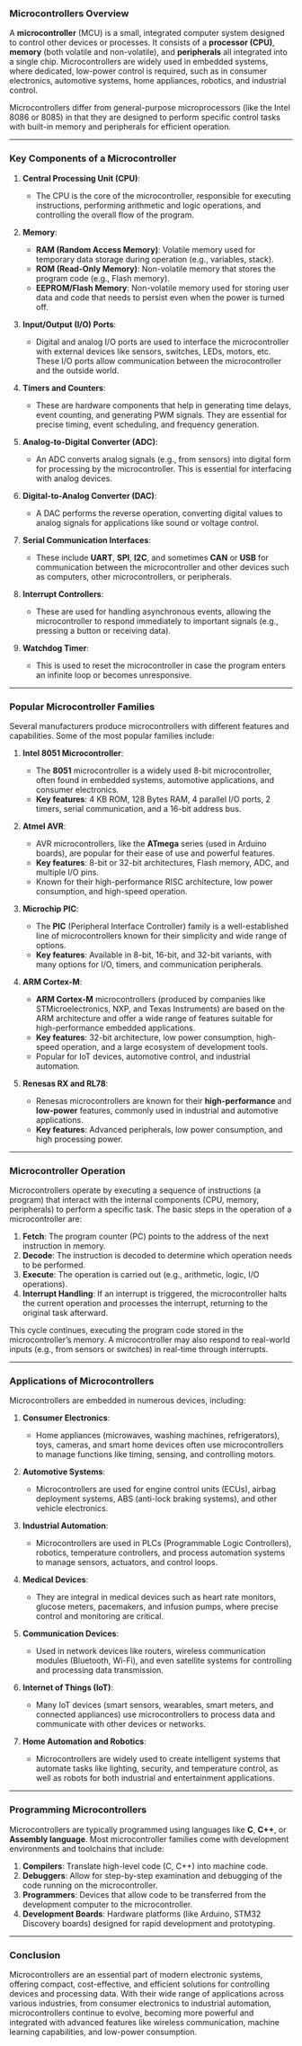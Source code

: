 ### **Microcontrollers Overview**

A **microcontroller** (MCU) is a small, integrated computer system designed to control other devices or processes. It consists of a **processor (CPU)**, **memory** (both volatile and non-volatile), and **peripherals** all integrated into a single chip. Microcontrollers are widely used in embedded systems, where dedicated, low-power control is required, such as in consumer electronics, automotive systems, home appliances, robotics, and industrial control.

Microcontrollers differ from general-purpose microprocessors (like the Intel 8086 or 8085) in that they are designed to perform specific control tasks with built-in memory and peripherals for efficient operation.

---

### **Key Components of a Microcontroller**

1. **Central Processing Unit (CPU)**:
   - The CPU is the core of the microcontroller, responsible for executing instructions, performing arithmetic and logic operations, and controlling the overall flow of the program.

2. **Memory**:
   - **RAM (Random Access Memory)**: Volatile memory used for temporary data storage during operation (e.g., variables, stack).
   - **ROM (Read-Only Memory)**: Non-volatile memory that stores the program code (e.g., Flash memory).
   - **EEPROM/Flash Memory**: Non-volatile memory used for storing user data and code that needs to persist even when the power is turned off.

3. **Input/Output (I/O) Ports**:
   - Digital and analog I/O ports are used to interface the microcontroller with external devices like sensors, switches, LEDs, motors, etc. These I/O ports allow communication between the microcontroller and the outside world.

4. **Timers and Counters**:
   - These are hardware components that help in generating time delays, event counting, and generating PWM signals. They are essential for precise timing, event scheduling, and frequency generation.

5. **Analog-to-Digital Converter (ADC)**:
   - An ADC converts analog signals (e.g., from sensors) into digital form for processing by the microcontroller. This is essential for interfacing with analog devices.

6. **Digital-to-Analog Converter (DAC)**:
   - A DAC performs the reverse operation, converting digital values to analog signals for applications like sound or voltage control.

7. **Serial Communication Interfaces**:
   - These include **UART**, **SPI**, **I2C**, and sometimes **CAN** or **USB** for communication between the microcontroller and other devices such as computers, other microcontrollers, or peripherals.

8. **Interrupt Controllers**:
   - These are used for handling asynchronous events, allowing the microcontroller to respond immediately to important signals (e.g., pressing a button or receiving data).

9. **Watchdog Timer**:
   - This is used to reset the microcontroller in case the program enters an infinite loop or becomes unresponsive.

---

### **Popular Microcontroller Families**

Several manufacturers produce microcontrollers with different features and capabilities. Some of the most popular families include:

1. **Intel 8051 Microcontroller**:
   - The **8051** microcontroller is a widely used 8-bit microcontroller, often found in embedded systems, automotive applications, and consumer electronics.
   - **Key features**: 4 KB ROM, 128 Bytes RAM, 4 parallel I/O ports, 2 timers, serial communication, and a 16-bit address bus.

2. **Atmel AVR**:
   - AVR microcontrollers, like the **ATmega** series (used in Arduino boards), are popular for their ease of use and powerful features.
   - **Key features**: 8-bit or 32-bit architectures, Flash memory, ADC, and multiple I/O pins.
   - Known for their high-performance RISC architecture, low power consumption, and high-speed operation.

3. **Microchip PIC**:
   - The **PIC** (Peripheral Interface Controller) family is a well-established line of microcontrollers known for their simplicity and wide range of options.
   - **Key features**: Available in 8-bit, 16-bit, and 32-bit variants, with many options for I/O, timers, and communication peripherals.

4. **ARM Cortex-M**:
   - **ARM Cortex-M** microcontrollers (produced by companies like STMicroelectronics, NXP, and Texas Instruments) are based on the ARM architecture and offer a wide range of features suitable for high-performance embedded applications.
   - **Key features**: 32-bit architecture, low power consumption, high-speed operation, and a large ecosystem of development tools.
   - Popular for IoT devices, automotive control, and industrial automation.

5. **Renesas RX and RL78**:
   - Renesas microcontrollers are known for their **high-performance** and **low-power** features, commonly used in industrial and automotive applications.
   - **Key features**: Advanced peripherals, low power consumption, and high processing power.

---

### **Microcontroller Operation**

Microcontrollers operate by executing a sequence of instructions (a program) that interact with the internal components (CPU, memory, peripherals) to perform a specific task. The basic steps in the operation of a microcontroller are:

1. **Fetch**: The program counter (PC) points to the address of the next instruction in memory.
2. **Decode**: The instruction is decoded to determine which operation needs to be performed.
3. **Execute**: The operation is carried out (e.g., arithmetic, logic, I/O operations).
4. **Interrupt Handling**: If an interrupt is triggered, the microcontroller halts the current operation and processes the interrupt, returning to the original task afterward.

This cycle continues, executing the program code stored in the microcontroller’s memory. A microcontroller may also respond to real-world inputs (e.g., from sensors or switches) in real-time through interrupts.

---

### **Applications of Microcontrollers**

Microcontrollers are embedded in numerous devices, including:

1. **Consumer Electronics**:
   - Home appliances (microwaves, washing machines, refrigerators), toys, cameras, and smart home devices often use microcontrollers to manage functions like timing, sensing, and controlling motors.

2. **Automotive Systems**:
   - Microcontrollers are used for engine control units (ECUs), airbag deployment systems, ABS (anti-lock braking systems), and other vehicle electronics.

3. **Industrial Automation**:
   - Microcontrollers are used in PLCs (Programmable Logic Controllers), robotics, temperature controllers, and process automation systems to manage sensors, actuators, and control loops.

4. **Medical Devices**:
   - They are integral in medical devices such as heart rate monitors, glucose meters, pacemakers, and infusion pumps, where precise control and monitoring are critical.

5. **Communication Devices**:
   - Used in network devices like routers, wireless communication modules (Bluetooth, Wi-Fi), and even satellite systems for controlling and processing data transmission.

6. **Internet of Things (IoT)**:
   - Many IoT devices (smart sensors, wearables, smart meters, and connected appliances) use microcontrollers to process data and communicate with other devices or networks.

7. **Home Automation and Robotics**:
   - Microcontrollers are widely used to create intelligent systems that automate tasks like lighting, security, and temperature control, as well as robots for both industrial and entertainment applications.

---

### **Programming Microcontrollers**

Microcontrollers are typically programmed using languages like **C**, **C++**, or **Assembly language**. Most microcontroller families come with development environments and toolchains that include:

1. **Compilers**: Translate high-level code (C, C++) into machine code.
2. **Debuggers**: Allow for step-by-step examination and debugging of the code running on the microcontroller.
3. **Programmers**: Devices that allow code to be transferred from the development computer to the microcontroller.
4. **Development Boards**: Hardware platforms (like Arduino, STM32 Discovery boards) designed for rapid development and prototyping.

---

### **Conclusion**

Microcontrollers are an essential part of modern electronic systems, offering compact, cost-effective, and efficient solutions for controlling devices and processing data. With their wide range of applications across various industries, from consumer electronics to industrial automation, microcontrollers continue to evolve, becoming more powerful and integrated with advanced features like wireless communication, machine learning capabilities, and low-power consumption.
